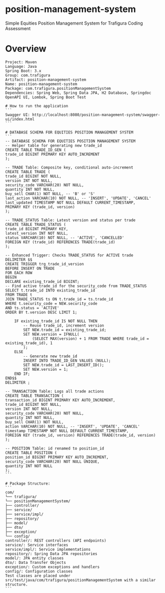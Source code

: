# position-management-system
Simple Equities Position Management System for Trafigura Coding Assessment

# Overview
````
Project: Maven
Language: Java
Spring Boot: 3.x
Group: com.trafigura
Artifact: position-management-system
Name: position-management-system
Package: com.trafigura.positionManagementSystem
Dependencies: Spring Web, Spring Data JPA, H2 Database, Springdoc OpenAPI UI, Lombok, Spring Boot Test

# How to run the application
```
Swagger UI: http://localhost:8080/position-management-system/swagger-ui/index.html
```

# DATABASE SCHEMA FOR EQUITIES POSITION MANAGEMENT SYSTEM
```
-- DATABASE SCHEMA FOR EQUITIES POSITION MANAGEMENT SYSTEM
-- Helper table for generating new trade_id
CREATE TABLE TRADE_ID_GEN (
trade_id BIGINT PRIMARY KEY AUTO_INCREMENT
);

-- TRADE Table: Composite key, conditional auto-increment
CREATE TABLE TRADE (
trade_id BIGINT NOT NULL,
version INT NOT NULL,
security_code VARCHAR(20) NOT NULL,
quantity INT NOT NULL,
buy_sell CHAR(1) NOT NULL, -- 'B' or 'S'
last_action VARCHAR(10) NOT NULL, -- 'INSERT', 'UPDATE', 'CANCEL'
last_updated TIMESTAMP NOT NULL DEFAULT CURRENT_TIMESTAMP,
PRIMARY KEY (trade_id, version)
);

-- TRADE_STATUS Table: Latest version and status per trade
CREATE TABLE TRADE_STATUS (
trade_id BIGINT PRIMARY KEY,
latest_version INT NOT NULL,
status VARCHAR(10) NOT NULL, -- 'ACTIVE', 'CANCELLED'
FOREIGN KEY (trade_id) REFERENCES TRADE(trade_id)
);

-- Enhanced Trigger: Checks TRADE_STATUS for ACTIVE trade
DELIMITER $$
CREATE TRIGGER trg_trade_id_version
BEFORE INSERT ON TRADE
FOR EACH ROW
BEGIN
DECLARE existing_trade_id BIGINT;
-- Find active trade_id for the security_code from TRADE_STATUS
SELECT t.trade_id INTO existing_trade_id
FROM TRADE t
JOIN TRADE_STATUS ts ON t.trade_id = ts.trade_id
WHERE t.security_code = NEW.security_code
AND ts.status = 'ACTIVE'
ORDER BY t.version DESC LIMIT 1;

    IF existing_trade_id IS NOT NULL THEN
        -- Reuse trade_id, increment version
        SET NEW.trade_id = existing_trade_id;
        SET NEW.version = IFNULL(
            (SELECT MAX(version) + 1 FROM TRADE WHERE trade_id = existing_trade_id), 1
        );
    ELSE
        -- Generate new trade_id
        INSERT INTO TRADE_ID_GEN VALUES (NULL);
        SET NEW.trade_id = LAST_INSERT_ID();
        SET NEW.version = 1;
    END IF;
END$$
DELIMITER ;

-- TRANSACTION Table: Logs all trade actions
CREATE TABLE TRANSACTION (
transaction_id BIGINT PRIMARY KEY AUTO_INCREMENT,
trade_id BIGINT NOT NULL,
version INT NOT NULL,
security_code VARCHAR(20) NOT NULL,
quantity INT NOT NULL,
buy_sell CHAR(1) NOT NULL,
action VARCHAR(10) NOT NULL, -- 'INSERT', 'UPDATE', 'CANCEL'
timestamp TIMESTAMP NOT NULL DEFAULT CURRENT_TIMESTAMP,
FOREIGN KEY (trade_id, version) REFERENCES TRADE(trade_id, version)
);

-- POSITION Table: id renamed to position_id
CREATE TABLE POSITION (
position_id BIGINT PRIMARY KEY AUTO_INCREMENT,
security_code VARCHAR(20) NOT NULL UNIQUE,
quantity INT NOT NULL
);
```

# Package Structure:
```
com/
└── trafigura/
└── positionManagementSystem/
├── controller/
├── service/
├── service/impl/
├── repository/
├── model/
├── dto/
├── exception/
└── config/
controller/: REST controllers (API endpoints)
service/: Service interfaces
service/impl/: Service implementations
repository/: Spring Data JPA repositories
model/: JPA entity classes
dto/: Data Transfer Objects
exception/: Custom exceptions and handlers
config/: Configuration classes
Test classes are placed under src/test/java/com/trafigura/positionManagementSystem with a similar structure.
```
